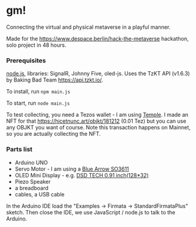 # gm!

Connecting the virtual and physical metaverse in a playful manner.

Made for the https://www.despace.berlin/hack-the-metaverse hackathon, solo project in 48 hours. 

### Prerequisites

[node.js](https://nodejs.org/en/), libraries: SignalR, Johnny Five, oled-js. Uses the TzKT API (v1.6.3) by Baking Bad Team https://api.tzkt.io/.

To install, run 
`npm main.js`

To start, run
`node main.js`

To test collecting, you need a Tezos wallet - I am using [Temple](https://templewallet.com/). I made an NFT for that https://hicetnunc.art/objkt/181212 (0.01 Tez) but you can use any OBJKT you want of course. Note this transaction happens on Mainnet, so you are actually collecting the NFT.  

### Parts list

* Arduino UNO 
* Servo Motor - I am using a [Blue Arrow SO3611](https://servodatabase.com/servo/blue-arrow/s03611)
* OLED Mini Display - e.g. [DSD TECH 0.91 inch(128*32)](http://www.dsdtech-global.com/2018/05/iic-oled-lcd-u8glib.html) 
* Piezo Speaker
* a breadboard
* cables, a USB cable

In the Arduino IDE load the "Examples -> Firmata -> StandardFirmataPlus" sketch. Then close the IDE, we use JavaScript / node.js to talk to the Arduino. 



